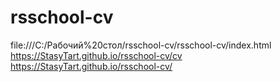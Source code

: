 # rsschool-cv
file:///C:/Рабочий%20стол/rsschool-cv/rsschool-cv/index.html
https://StasyTart.github.io/rsschool-cv/cv
https://StasyTart.github.io/rsschool-cv/

